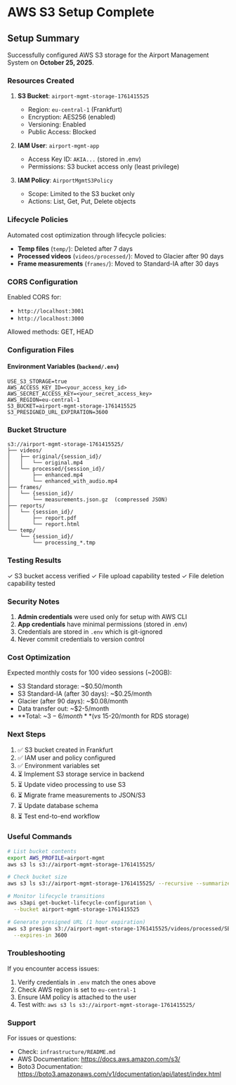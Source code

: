 # AWS S3 Setup Complete

## Setup Summary

Successfully configured AWS S3 storage for the Airport Management System on **October 25, 2025**.

### Resources Created

1. **S3 Bucket**: `airport-mgmt-storage-1761415525`
   - Region: `eu-central-1` (Frankfurt)
   - Encryption: AES256 (enabled)
   - Versioning: Enabled
   - Public Access: Blocked

2. **IAM User**: `airport-mgmt-app`
   - Access Key ID: `AKIA...` (stored in .env)
   - Permissions: S3 bucket access only (least privilege)

3. **IAM Policy**: `AirportMgmtS3Policy`
   - Scope: Limited to the S3 bucket only
   - Actions: List, Get, Put, Delete objects

### Lifecycle Policies

Automated cost optimization through lifecycle policies:

- **Temp files** (`temp/`): Deleted after 7 days
- **Processed videos** (`videos/processed/`): Moved to Glacier after 90 days
- **Frame measurements** (`frames/`): Moved to Standard-IA after 30 days

### CORS Configuration

Enabled CORS for:
- `http://localhost:3001`
- `http://localhost:3000`

Allowed methods: GET, HEAD

### Configuration Files

#### Environment Variables (`backend/.env`)
```env
USE_S3_STORAGE=true
AWS_ACCESS_KEY_ID=<your_access_key_id>
AWS_SECRET_ACCESS_KEY=<your_secret_access_key>
AWS_REGION=eu-central-1
S3_BUCKET=airport-mgmt-storage-1761415525
S3_PRESIGNED_URL_EXPIRATION=3600
```

### Bucket Structure

```
s3://airport-mgmt-storage-1761415525/
├── videos/
│   ├── original/{session_id}/
│   │   └── original.mp4
│   └── processed/{session_id}/
│       ├── enhanced.mp4
│       └── enhanced_with_audio.mp4
├── frames/
│   └── {session_id}/
│       └── measurements.json.gz  (compressed JSON)
├── reports/
│   └── {session_id}/
│       ├── report.pdf
│       └── report.html
└── temp/
    └── {session_id}/
        └── processing_*.tmp
```

### Testing Results

✓ S3 bucket access verified
✓ File upload capability tested
✓ File deletion capability tested

### Security Notes

1. **Admin credentials** were used only for setup with AWS CLI
2. **App credentials** have minimal permissions (stored in .env)
3. Credentials are stored in `.env` which is git-ignored
4. Never commit credentials to version control

### Cost Optimization

Expected monthly costs for 100 video sessions (~20GB):
- S3 Standard storage: ~$0.50/month
- S3 Standard-IA (after 30 days): ~$0.25/month
- Glacier (after 90 days): ~$0.08/month
- Data transfer out: ~$2-5/month
- **Total: ~$3-6/month** (vs ~$15-20/month for RDS storage)

### Next Steps

1. ✅ S3 bucket created in Frankfurt
2. ✅ IAM user and policy configured
3. ✅ Environment variables set
4. ⏳ Implement S3 storage service in backend
5. ⏳ Update video processing to use S3
6. ⏳ Migrate frame measurements to JSON/S3
7. ⏳ Update database schema
8. ⏳ Test end-to-end workflow

### Useful Commands

```bash
# List bucket contents
export AWS_PROFILE=airport-mgmt
aws s3 ls s3://airport-mgmt-storage-1761415525/

# Check bucket size
aws s3 ls s3://airport-mgmt-storage-1761415525/ --recursive --summarize

# Monitor lifecycle transitions
aws s3api get-bucket-lifecycle-configuration \
  --bucket airport-mgmt-storage-1761415525

# Generate presigned URL (1 hour expiration)
aws s3 presign s3://airport-mgmt-storage-1761415525/videos/processed/SESSION_ID/enhanced.mp4 \
  --expires-in 3600
```

### Troubleshooting

If you encounter access issues:
1. Verify credentials in `.env` match the ones above
2. Check AWS region is set to `eu-central-1`
3. Ensure IAM policy is attached to the user
4. Test with: `aws s3 ls s3://airport-mgmt-storage-1761415525/`

### Support

For issues or questions:
- Check: `infrastructure/README.md`
- AWS Documentation: https://docs.aws.amazon.com/s3/
- Boto3 Documentation: https://boto3.amazonaws.com/v1/documentation/api/latest/index.html
